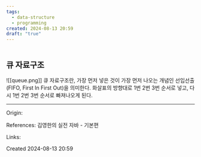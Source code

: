 ```yaml
---
tags:
  - data-structure
  - programming
created: 2024-08-13 20:59
draft: "true"
---
```

```table-of-contents
```
## 큐 자료구조
![[queue.png]]
큐 자료구조란, 가장 먼저 넣은 것이 가장 먼저 나오는 개념인 선입선출(FIFO, First In First Out)을 의미한다. 화살표의 방향대로  1번 2번 3번 순서로 넣고, 다시 1번 2번 3번 순서로 빠져나오게 된다.

---
Origin: 

References: 김영한의 실전 자바 - 기본편

Links: 

Created 2024-08-13 20:59